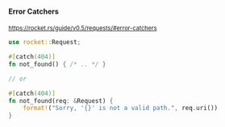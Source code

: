 #### Error Catchers

<small>

https://rocket.rs/guide/v0.5/requests/#error-catchers

</small>

```rust
use rocket::Request;

#[catch(404)]
fn not_found() { /* .. */ }

// or

#[catch(404)]
fn not_found(req: &Request) {
    format!("Sorry, '{}' is not a valid path.", req.uri())
}
```


<aside class="notes">
</aside>
